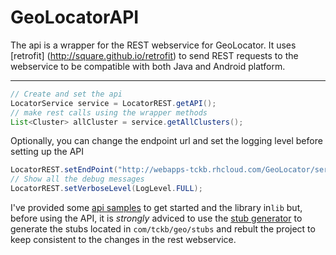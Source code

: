 GeoLocatorAPI
===================

The api is a wrapper for the REST webservice for GeoLocator. It uses [retrofit] (http://square.github.io/retrofit) to send REST requests to the webservice to be compatible with both Java and Android platform.

-----

```java
// Create and set the api 
LocatorService service = LocatorREST.getAPI();
// make rest calls using the wrapper methods
List<Cluster> allCluster = service.getAllClusters();
```

Optionally, you can change the endpoint url and set the logging level before setting up the API

```java
LocatorREST.setEndPoint("http://webapps-tckb.rhcloud.com/GeoLocator/service/geo/");
// Show all the debug messages
LocatorREST.setVerboseLevel(LogLevel.FULL);
```

I've provided some [api samples](https://github.com/tckb/GeoLocatorAPI/tree/master/src/main/java/com/tckb/geo/api/samples) to get started  and the library in<code>lib</code> but, before using the API, it is *strongly* adviced to use the [stub generator](https://github.com/tckb/GeoLocator-stub-gen) to generate the stubs located in  <code>com/tckb/geo/stubs</code> and rebult the project to keep consistent to the changes in the rest webservice.
